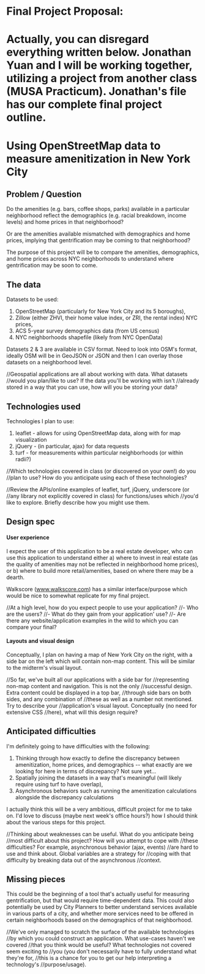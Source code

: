 # Final Project Proposal:

# Actually, you can disregard everything written below. Jonathan Yuan and I will be working together, utilizing a project from another class (MUSA Practicum). Jonathan's file has our complete final project outline.



# Using OpenStreetMap data to measure amenitization in New York City

## Problem / Question

Do the amenities (e.g. bars, coffee shops, parks) available in a particular neighborhood
reflect the demographics (e.g. racial breakdown, income levels) and home prices in that
neighborhood?

Or are the amenities available mismatched with demographics and home prices, implying
that gentrification may be coming to that neighborhood?

The purpose of this project will be to compare the amenities, demographics, and home
prices across NYC neighborhoods to understand where gentrification may be soon to come.

## The data

Datasets to be used:
1) OpenStreetMap (particularly for New York City and its 5 boroughs),
2) Zillow (either ZHVI, their home value index, or ZRI, the rental index) NYC prices,
3) ACS 5-year survey demographics data (from US census)
4) NYC neighborhoods shapefile (likely from NYC OpenData)

Datasets 2 & 3 are available in CSV format. Need to look into OSM's format, ideally
OSM will be in GeoJSON or JSON and then I can overlay those datasets on a neighborhood level.

//Geospatial applications are all about working with data. What datasets
//would you plan/like to use? If the data you'll be working with isn't
//already stored in a way that you can use, how will you be storing your data?

## Technologies used

Technologies I plan to use:
1) leaflet - allows for using OpenStreetMap data, along with for map visualization
2) jQuery - (in particular, ajax) for data requests
3) turf - for measurements within particular neighborhoods (or within radii?)



//Which technologies covered in class (or discovered on your own!) do you
//plan to use? How do you anticipate using each of these technologies?

//Review the APIs/online examples of leaflet, turf, jQuery, underscore (or
//any library not explicitly covered in class) for functions/uses which
//you'd like to explore. Briefly describe how you might use them.

## Design spec

#### User experience

I expect the user of this application to be a real estate developer, who can use
this application to understand either a) where to invest in real estate (as the
  quality of amenities may not be reflected in neighborhood home prices), or b)
  where to build more retail/amenities, based on where there may be a dearth.

Walkscore (www.walkscore.com) has a similar interface/purpose which would be nice
to somewhat replicate for my final project.  

//At a high level, how do you expect people to use your application?
//- Who are the users?
//- What do they gain from your application' use?
//- Are there any website/application examples in the wild to which you can compare your final?

#### Layouts and visual design

Conceptually, I plan on having a map of New York City on the right, with a side
bar on the left which will contain non-map content. This will be similar to the midterm's
visual layout.

//So far, we've built all our applications with a side bar for
//representing non-map content and navigation. This is not the only
//successful design. Extra content could be displayed in a top bar,
//through side bars on both sides, and any combination of
//these as well as a number not mentioned. Try to describe your
//application's visual layout. Conceptually (no need for extensive CSS
//here), what will this design require?

## Anticipated difficulties

I'm definitely going to have difficulties with the following:
1) Thinking through how exactly to define the discrepancy between amenitization, home prices, and demographics -- what exactly are we looking for here in terms of discrepancy? Not sure yet...
2) Spatially joining the datasets in a way that's meaningful (will likely require using
  turf to have overlap),
3) Asynchronous behaviors such as running the amenitization calculations alongside the
discrepancy calculations

I actually think this will be a very ambitious, difficult project for me to take on.
I'd love to discuss (maybe next week's office hours?) how I should think about
the various steps for this project.  

//Thinking about weaknesses can be useful. What do you anticipate being
//most difficult about this project? How will you attempt to cope with
//these difficulties? For example, asynchronous behavior (ajax, events)
//are hard to use and think about. Global variables are a strategy for
//coping with that difficulty by breaking data out of the asynchronous
//context.

## Missing pieces

This could be the beginning of a tool that's actually useful for measuring
gentrification, but that would require time-dependent data. This could also potentially
be used by City Planners to better understand services available in various parts of a city,
and whether more services need to be offered in certain neighborhoods based on the demographics
of that neighborhood.

//We've only managed to scratch the surface of the available technologies
//by which you could construct an application. What use-cases haven't we covered
//that you think would be useful? What technologies not covered seem exciting to
//you (you don't necessarily have to fully understand what they're for,
//this is a chance for you to get our help interpreting a technology's
//purpose/usage).
